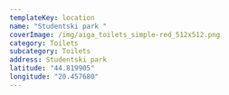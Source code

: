 ```yaml
---
templateKey: location
name: "Studentski park "
coverImage: /img/aiga_toilets_simple-red_512x512.png
category: Toilets
subcategory: Toilets
address: Studentski park
latitude: "44.819905"
longitude: "20.457680"
---
```

